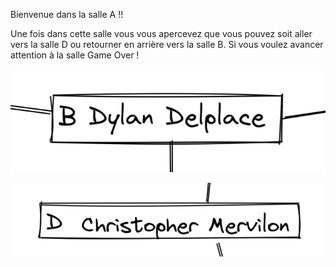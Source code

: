 Bienvenue dans la salle A !!

Une fois dans cette salle vous vous apercevez que vous pouvez soit aller vers la salle D ou retourner en arrière vers la salle B. Si vous voulez avancer attention à la salle Game Over !



[![image B](../images/B.png)](https://github.com/ssagnane1/tp2-labyrinthe/blob/main/jeu-heros-sdc/B.md)

[![image D](../images/D.png)](https://github.com/ssagnane1/tp2-labyrinthe/blob/main/jeu-heros-sdc/D.md)
